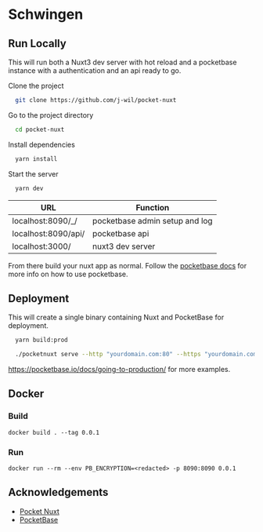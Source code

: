 # Schwingen

## Run Locally

This will run both a Nuxt3 dev server with hot reload and a pocketbase instance with a authentication and an api ready to go.

Clone the project

```bash
  git clone https://github.com/j-wil/pocket-nuxt
```

Go to the project directory

```bash
  cd pocket-nuxt
```

Install dependencies

```bash
  yarn install
```

Start the server

```bash
  yarn dev
```

| URL                 | Function                       |
| ------------------- | ------------------------------ |
| localhost:8090/\_/  | pocketbase admin setup and log |
| localhost:8090/api/ | pocketbase api                 |
| localhost:3000/     | nuxt3 dev server               |

From there build your nuxt app as normal. Follow the [pocketbase docs](https://pocketbase.io/docs/) for more info on how to use pocketbase.

## Deployment

This will create a single binary containing Nuxt and PocketBase for deployment.

```bash
  yarn build:prod
```

```bash
  ./pocketnuxt serve --http "yourdomain.com:80" --https "yourdomain.com:443"
```

https://pocketbase.io/docs/going-to-production/ for more examples.

## Docker

### Build

`docker build . --tag 0.0.1`

### Run

`docker run --rm --env PB_ENCRYPTION=<redacted> -p 8090:8090 0.0.1`

## Acknowledgements

- [Pocket Nuxt](https://github.com/j-wil/pocket-nuxt)
- [PocketBase](https://github.com/pocketbase/pocketbase)
